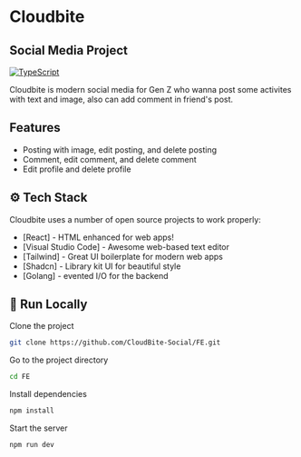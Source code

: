# Cloudbite

## Social Media Project

[![TypeScript](https://badgen.net/badge/icon/typescript?icon=typescript&label)](https://typescriptlang.org)

Cloudbite is modern social media for Gen Z who wanna post some activites with text and image, also can add comment in friend's post.

## Features

- Posting with image, edit posting, and delete posting
- Comment, edit comment, and delete comment
- Edit profile and delete profile

## ⚙️ Tech Stack

Cloudbite uses a number of open source projects to work properly:

- [React] - HTML enhanced for web apps!
- [Visual Studio Code] - Awesome web-based text editor
- [Tailwind] - Great UI boilerplate for modern web apps
- [Shadcn] - Library kit UI for beautiful style
- [Golang] - evented I/O for the backend

## 🏃 Run Locally

Clone the project

```bash
git clone https://github.com/CloudBite-Social/FE.git
```

Go to the project directory

```bash
cd FE
```

Install dependencies

```bash
npm install
```

Start the server

```bash
npm run dev
```
